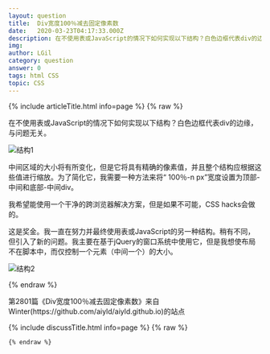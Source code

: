 ```yaml
---
layout: question
title:  Div宽度100％减去固定像素数
date:   2020-03-23T04:17:33.000Z
description: 在不使用表或JavaScript的情况下如何实现以下结构？白色边框代表div的边缘，与问题无关。中间区域的大小将有所变化，但是它将具有精确的像素值...
img: 
author: LGil
category: question
answer: 0
tags: html CSS
topic: CSS
---
```

<div class="article-root">
  <div class="article">
    {% include articleTitle.html info=page %}
    {% raw %}
    <div class="article-content"><p><font style="vertical-align: inherit;"><font style="vertical-align: inherit;">在不使用表或JavaScript的情况下如何实现以下结构？</font><font style="vertical-align: inherit;">白色边框代表div的边缘，与问题无关。</font></font></p>

<p><img src="https://www.samyoc.com//uploads/users/6912/images/thumbnails/1584936925858.png" data-src="https://www.samyoc.com//uploads/users/6912/images/1584936925858.png" alt="结构1"></p>

<p><font style="vertical-align: inherit;"><font style="vertical-align: inherit;">中间区域的大小将有所变化，但是它将具有精确的像素值，并且整个结构应根据这些值进行缩放。</font><font style="vertical-align: inherit;">为了简化它，我需要一种方法来将“ 100％-n px”宽度设置为顶部-中间和底部-中间div。</font></font></p>

<p><font style="vertical-align: inherit;"><font style="vertical-align: inherit;">我希望能使用一个干净的跨浏览器解决方案，但是如果不可能，CSS hacks会做的。</font></font></p>

<p><font style="vertical-align: inherit;"><font style="vertical-align: inherit;">这是奖金。</font><font style="vertical-align: inherit;">我一直在努力并最终使用表或JavaScript的另一种结构。</font><font style="vertical-align: inherit;">稍有不同，但引入了新的问题。</font><font style="vertical-align: inherit;">我主要在基于jQuery的窗口系统中使用它，但是我想使布局不在脚本中，而仅控制一个元素（中间一个）的大小。</font></font></p>

<p><img src="https://www.samyoc.com//uploads/users/6912/images/thumbnails/1584936925860.png" data-src="https://www.samyoc.com//uploads/users/6912/images/1584936925860.png" alt="结构2"></p></div>
    {% endraw %}
  </div>
  <p class="winter_mark">第2801篇《Div宽度100％减去固定像素数》来自Winter(https://github.com/aiyld/aiyld.github.io)的站点</p>
  <div class="discuss-wrapper">
    {% include discussTitle.html info=page %}
    {% raw %}
    
    {% endraw %}
  </div>
<div>
